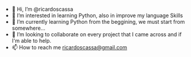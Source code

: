 - 👋 Hi, I’m @ricardoscassa
- 👀 I’m interested in learning Python, also in improve my language Skills
- 🌱 I’m currently learning Python from the beggining, we must start from somewhere...
- 💞️ I’m looking to collaborate on every project that I came across and if I'm able to help.
- 📫 How to reach me ricardoscassa@gmail.com

<!---
ricardoscassa/ricardoscassa is a ✨ special ✨ repository because its `README.md` (this file) appears on your GitHub profile.
You can click the Preview link to take a look at your changes.
--->
